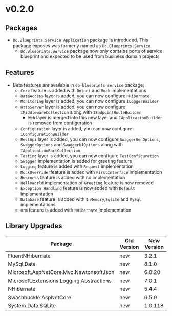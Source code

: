# v0.2.0

## Packages

- `Do.Blueprints.Service.Application` package is introduced. This package
  exposes was formerly named as `Do.Blueprints.Service`
  - `Do.Blueprints.Service` package now only contains ports of service blueprint
    and expected to be used from business domain projects

## Features

- Beta features are available in `do-blueprints-service` package;
  - `Core` feature is added with `Dotnet` and `Mock` implementations
  - `DataAccess` layer is added, you can now configure `NHibernate`
  - `Monitoring` layer is added, you can now configure `ILoggerBuilder`
  - `HttpServer` layer is added, you can now configure
    `IMiddlewareCollection` along with `IEndpointRouteBuilder`
    - `Web` layer is merged into this new layer and `IApplicationBuilder` is
      removed from configuration
  - `Configuration` layer is added, you can now configure
    `IConfigurationBuilder`
  - `RestApi` layer is added, you can now configure `SwaggerGenOptions`,
    `SwaggerOptions` and `SwaggerUIOptions` along with
    `IApplicationPartCollection`
  - `Testing` layer is added, you can now configure `TestConfiguration`
  - `Swagger` implementation is added for greeting feature
  - `Logging` feature is added with `Request` implementation
  - `MockOverrider`feature is added with `FirstInterface` implementation
  - `Business` feature is added with no implementation
  - `HelloWorld` implementation of `Greeting` feature is now removed
  - `Exception Handling` feature is now added with `Default` implementation
  - `Database` feature is added with `InMemory`,`Sqlite` and `MySql`
    implementations
  - `Orm` feature is added with `NHibernate` implementation


## Library Upgrades

| Package                                   | Old Version | New Version |
| ----------------------------------------- | ----------- | ----------- |
| FluentNHibernate                          | new         | 3.2.1       |
| MySql.Data                                | new         | 8.1.0       |
| Microsoft.AspNetCore.Mvc.NewtonsoftJson   | new         | 6.0.20      |
| Microsoft.Extensions.Logging.Abstractions | new         | 7.0.1       |
| NHibernate                                | new         | 5.4.4       |
| Swashbuckle.AspNetCore                    | new         | 6.5.0       |
| System.Data.SQLite                        | new         | 1.0.118     |
